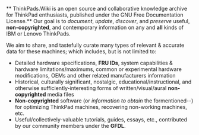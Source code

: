 <!-- TITLE: Welcome to ThinkPads.Wiki -->
<!-- SUBTITLE: A community-driven ThinkTank -->

** ThinkPads.Wiki is an open source and collaborative knowledge archive for ThinkPad enthusiasts, published under the GNU Free Documentation License.**
Our goal is to *document*, *update*, *discover*, and *preserve* useful, **non-copyrighted**, and contemporary information on any and **all** kinds of IBM or Lenovo ThinkPads.  

We aim to share, and tastefully curate many types of relevant & accurate data for these machines; which includes, but is not limited to:  

* Detailed hardware specifications, **FRU IDs**, system capabilities & hardware limitations/maximums, common or experimental hardware modifications, OEMs and other related manufacturers information
* Historical, culturally significant, nostalgic, educational/instructional, and otherwise sufficiently-interesting forms of written/visual/aural **non-copyrighted** media files
* **Non-copyrighted** software (or *information to obtain* the formentioned--) for optimizing ThinkPad machines, recovering non-working machines, etc.
* Useful/collectively-valuable tutorials, guides, essays, etc., contributed by our community members under the **GFDL**.